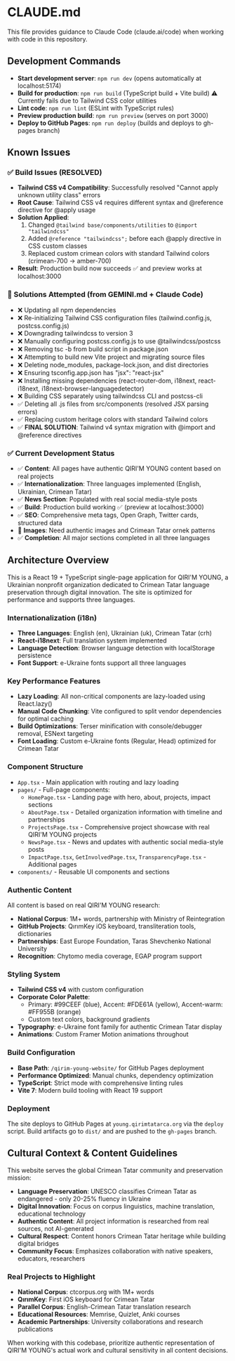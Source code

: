 # CLAUDE.md

This file provides guidance to Claude Code (claude.ai/code) when working with code in this repository.

## Development Commands

- **Start development server**: `npm run dev` (opens automatically at localhost:5174)
- **Build for production**: `npm run build` (TypeScript build + Vite build) ⚠️ Currently fails due to Tailwind CSS color utilities
- **Lint code**: `npm run lint` (ESLint with TypeScript rules)
- **Preview production build**: `npm run preview` (serves on port 3000)
- **Deploy to GitHub Pages**: `npm run deploy` (builds and deploys to gh-pages branch)

## Known Issues

### ✅ Build Issues (RESOLVED)
- **Tailwind CSS v4 Compatibility**: Successfully resolved "Cannot apply unknown utility class" errors
- **Root Cause**: Tailwind CSS v4 requires different syntax and @reference directive for @apply usage
- **Solution Applied**: 
  1. Changed `@tailwind base/components/utilities` to `@import "tailwindcss"`
  2. Added `@reference "tailwindcss";` before each @apply directive in CSS custom classes
  3. Replaced custom crimean colors with standard Tailwind colors (crimean-700 → amber-700)
- **Result**: Production build now succeeds ✅ and preview works at localhost:3000

### 🔄 Solutions Attempted (from GEMINI.md + Claude Code)
- ❌ Updating all npm dependencies
- ❌ Re-initializing Tailwind CSS configuration files (tailwind.config.js, postcss.config.js)
- ❌ Downgrading tailwindcss to version 3
- ❌ Manually configuring postcss.config.js to use @tailwindcss/postcss
- ❌ Removing tsc -b from build script in package.json
- ❌ Attempting to build new Vite project and migrating source files
- ❌ Deleting node_modules, package-lock.json, and dist directories
- ❌ Ensuring tsconfig.app.json has "jsx": "react-jsx"
- ❌ Installing missing dependencies (react-router-dom, i18next, react-i18next, i18next-browser-languagedetector)
- ❌ Building CSS separately using tailwindcss CLI and postcss-cli
- ✅ Deleting all .js files from src/components (resolved JSX parsing errors)
- ✅ Replacing custom heritage colors with standard Tailwind colors
- ✅ **FINAL SOLUTION**: Tailwind v4 syntax migration with @import and @reference directives

### ✅ Current Development Status
- ✅ **Content**: All pages have authentic QIRI'M YOUNG content based on real projects
- ✅ **Internationalization**: Three languages implemented (English, Ukrainian, Crimean Tatar)
- ✅ **News Section**: Populated with real social media-style posts
- ✅ **Build**: Production build working ✅ (preview at localhost:3000)
- ✅ **SEO**: Comprehensive meta tags, Open Graph, Twitter cards, structured data
- 🔄 **Images**: Need authentic images and Crimean Tatar ornek patterns
- ✅ **Completion**: All major sections completed in all three languages

## Architecture Overview

This is a React 19 + TypeScript single-page application for QIRI'M YOUNG, a Ukrainian nonprofit organization dedicated to Crimean Tatar language preservation through digital innovation. The site is optimized for performance and supports three languages.

### Internationalization (i18n)

- **Three Languages**: English (en), Ukrainian (uk), Crimean Tatar (crh)
- **React-i18next**: Full translation system implemented
- **Language Detection**: Browser language detection with localStorage persistence
- **Font Support**: e-Ukraine fonts support all three languages

### Key Performance Features

- **Lazy Loading**: All non-critical components are lazy-loaded using React.lazy()
- **Manual Code Chunking**: Vite configured to split vendor dependencies for optimal caching
- **Build Optimizations**: Terser minification with console/debugger removal, ESNext targeting
- **Font Loading**: Custom e-Ukraine fonts (Regular, Head) optimized for Crimean Tatar

### Component Structure

- `App.tsx` - Main application with routing and lazy loading
- `pages/` - Full-page components:
  - `HomePage.tsx` - Landing page with hero, about, projects, impact sections
  - `AboutPage.tsx` - Detailed organization information with timeline and partnerships
  - `ProjectsPage.tsx` - Comprehensive project showcase with real QIRI'M YOUNG projects
  - `NewsPage.tsx` - News and updates with authentic social media-style posts
  - `ImpactPage.tsx`, `GetInvolvedPage.tsx`, `TransparencyPage.tsx` - Additional pages
- `components/` - Reusable UI components and sections

### Authentic Content

All content is based on real QIRI'M YOUNG research:
- **National Corpus**: 1M+ words, partnership with Ministry of Reintegration
- **GitHub Projects**: QırımKey iOS keyboard, transliteration tools, dictionaries
- **Partnerships**: East Europe Foundation, Taras Shevchenko National University
- **Recognition**: Chytomo media coverage, EGAP program support

### Styling System

- **Tailwind CSS v4** with custom configuration
- **Corporate Color Palette**: 
  - Primary: #99CEEF (blue), Accent: #FDE61A (yellow), Accent-warm: #FF955B (orange)
  - Custom text colors, background gradients
- **Typography**: e-Ukraine font family for authentic Crimean Tatar display
- **Animations**: Custom Framer Motion animations throughout

### Build Configuration

- **Base Path**: `/qirim-young-website/` for GitHub Pages deployment
- **Performance Optimized**: Manual chunks, dependency optimization
- **TypeScript**: Strict mode with comprehensive linting rules
- **Vite 7**: Modern build tooling with React 19 support

### Deployment

The site deploys to GitHub Pages at `young.qirimtatarca.org` via the `deploy` script. Build artifacts go to `dist/` and are pushed to the `gh-pages` branch.

## Cultural Context & Content Guidelines

This website serves the global Crimean Tatar community and preservation mission:

- **Language Preservation**: UNESCO classifies Crimean Tatar as endangered - only 20-25% fluency in Ukraine
- **Digital Innovation**: Focus on corpus linguistics, machine translation, educational technology
- **Authentic Content**: All project information is researched from real sources, not AI-generated
- **Cultural Respect**: Content honors Crimean Tatar heritage while building digital bridges
- **Community Focus**: Emphasizes collaboration with native speakers, educators, researchers

### Real Projects to Highlight
- **National Corpus**: ctcorpus.org with 1M+ words
- **QırımKey**: First iOS keyboard for Crimean Tatar
- **Parallel Corpus**: English-Crimean Tatar translation research
- **Educational Resources**: Memrise, Quizlet, Anki courses
- **Academic Partnerships**: University collaborations and research publications

When working with this codebase, prioritize authentic representation of QIRI'M YOUNG's actual work and cultural sensitivity in all content decisions.